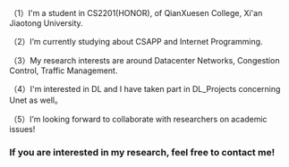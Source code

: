 （1）I'm a student in CS2201(HONOR), of QianXuesen College, Xi'an Jiaotong University.

（2）I’m currently studying about CSAPP and Internet Programming.

（3）My research interests are around Datacenter Networks, Congestion Control, Traffic Management.

（4）I'm interested in DL and I have taken part in DL_Projects concerning Unet as well。

（5）I’m looking forward to collaborate with researchers on academic issues!

 ### If you are interested in my research, feel free to contact me!

<!--
**root-hbx/root-hbx** is a ✨ _special_ ✨ repository because its `README.md` (this file) appears on your GitHub profile.

Here are some ideas to get you started:

- 🔭 I’m currently working on ComputerScience and Technology
- 🌱 I’m currently learning CSAPP and Internet Programming...
- 👯 I’m looking to collaborate on academic issues
- 🤔 I’m looking for help with ...
- 💬 Ask me about ...
- 📫 How to reach me: XJTU_CS2201(H)
- 😄 Pronouns: ...
- ⚡ Fun fact: ...
-->
